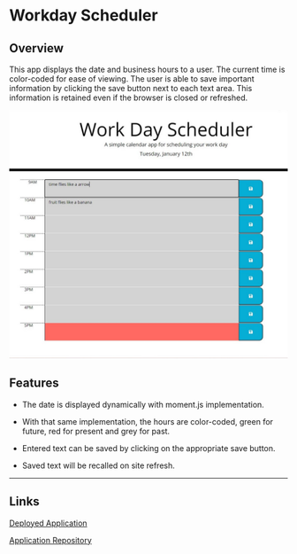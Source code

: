 # Workday Scheduler

## Overview

This app displays the date and business hours to a user. The current time is color-coded for ease of viewing. The user is able to save important information by clicking the save button next to each text area. This information is retained even if the browser is closed or refreshed.





![example of website](https://github.com/inqueblot/work-day-scheduler/blob/main/Assets/images/website.JPG?raw=true)

## Features
- The date is displayed dynamically with moment.js implementation.

- With that same implementation, the hours are color-coded, green for future, red for present and grey for past.

- Entered text can be saved by clicking on the appropriate save button.

- Saved text will be recalled on site refresh.

---

## Links

[Deployed Application](https://inqueblot.github.io/work-day-scheduler/)

[Application Repository](https://github.com/inqueblot/work-day-scheduler)
